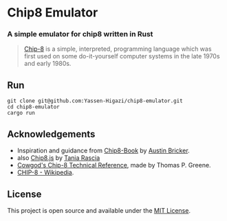 # Chip8 Emulator

### A simple emulator for chip8 written in Rust

> [Chip-8](https://en.wikipedia.org/wiki/CHIP-8) is a simple, interpreted, programming language which was first used on
> some do-it-yourself computer systems in the late 1970s and early 1980s.

## Run

```shell
git clone git@github.com:Yassen-Higazi/chip8-emulator.git
cd chip8-emulator
cargo run
```

## Acknowledgements

- Inspiration and guidance from [Chip8-Book](https://github.com/aquova/chip8-book)
  by [Austin Bricker](https://github.com/aquova).
- also [Chip8.js](https://github.com/taniarascia/chip8/tree/master) by [Tania Rascia](https://github.com/taniarascia)
- [Cowgod's Chip-8 Technical Reference](http://devernay.free.fr/hacks/chip8/C8TECH10.HTM#8xy3), made by Thomas P.
  Greene.
- [CHIP-8 - Wikipedia](https://en.wikipedia.org/wiki/CHIP-8).

## License

This project is open source and available under the [MIT License](LICENCE).